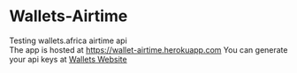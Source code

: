# Wallets-Airtime
 Testing wallets.africa airtime api
<br>
The app is hosted at <a href="https://wallet-airtime.herokuapp.com/">https://wallet-airtime.herokuapp.com</a>
You can generate your api keys at <a href="https://wallets.africa/developer" target="_blank">Wallets Website</a>
